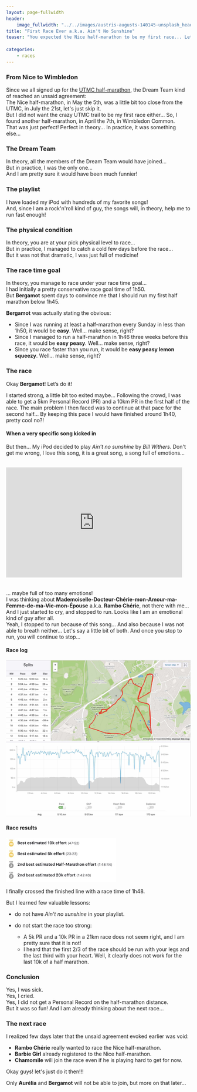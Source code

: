 ```yaml
---
layout: page-fullwidth
header:
    image_fullwidth: "../../images/austris-augusts-140145-unsplash_header.jpg"
title: "First Race Ever a.k.a. Ain't No Sunshine"
teaser: "You expected the Nice half-marathon to be my first race... Let me explain... "

categories:
    - races
---
```


### From Nice to Wimbledon

Since we all signed up for the [UTMC half-marathon](https://www.utmc.fr), the Dream Team kind of reached an unsaid agreement:
<br> The Nice half-marathon, in May the 5th, was a little bit too close from the UTMC, in July the 21st, 
 let's just skip it. 
<br> But I did not want the crazy UTMC trail to be my first race either... 
So, I found another half-marathon, in April the 7th, in Wimbledon Common. 
<br> That was just perfect! Perfect in theory... In practice, it was something else...

### The Dream Team

In theory, all the members of the Dream Team would have joined...
<br> But in practice, I was the only one...
<br> And I am pretty sure it would have been much funnier!
 
### The playlist
I have loaded my iPod with hundreds of my favorite songs! 
<br> And, since I am a rock'n'roll kind of guy, the songs will, in theory, help me to run fast enough!

### The physical condition
In theory, you are at your pick physical level to race...
<br> But in practice, I managed to catch a cold few days before the race... 
<br> But it was not that dramatic, I was just full of medicine!

### The race time goal

In theory, you manage to race under your race time goal...
<br> I had initially a pretty conservative race goal time of 1h50. 
<br> But **Bergamot** spent days to convince me that 
I should run my first half marathon below 1h45.

**Bergamot** was actually stating the obvious:

* Since I was running at least a half-marathon every Sunday in less than 1h50, it would be **easy**. Well... make sense, right?
* Since I managed to run a half-marathon in 1h46 three weeks before this race, it would be **easy peasy**. Well... make sense, right?
* Since you race faster than you run, it would be **easy peasy lemon squeezy**. Well... make sense, right?

### The race

Okay **Bergamot**! Let’s do it!

I started strong, a little bit too exited maybe... Following the crowd, I was able to get a 5km Personal Record (PR) and a 10km PR in the first half of the race.
The main problem I then faced was to continue at that pace for the second half… 
By keeping this pace I would have finished around 1h40, pretty cool no?! 

#### When a very specific song kicked in

But then… My iPod decided to play *Ain't no sunshine* by *Bill Withers*. 
Don't get me wrong, I love this song, it is a great song, a song full of emotions...

<br>

<iframe width="480" height="300" src="https://www.youtube.com/embed/tIdIqbv7SPo" frameborder="0" allowfullscreen></iframe>

<br> ... maybe full of too many emotions!
<br> I was thinking about **Mademoiselle-Docteur-Chérie-mon-Amour-ma-Femme-de-ma-Vie-mon-Épouse** a.k.a. **Rambo Chérie**, not there with me... And I just started to cry, and stopped to run. 
Looks like I am an emotional kind of guy after all. 
<br> Yeah, I stopped to run because of this song... And also because I was not able to breath neither... 
Let's say a little bit of both.
And once you stop to run, you will continue to stop... 

#### Race log

<img src="../../images/wimbledon-half-2019.jpg" alt="">

#### Race results

<img src="../../images/wimbledon-half-2019-results.jpg" alt="">


I finally crossed the finished line with a race time of 1h48. 

But I learned few valuable lessons:

   * do not have *Ain't no sunshine* in your playlist.
   * do not start the race too strong:

       * A 5k PR and a 10k PR in a 21km race does not seem right, and I am pretty sure that it is not!
       * I heard that the first 2/3 of the race should be run with your legs and the last third with your heart. Well, it clearly does not work for the last 10k of a half marathon.

### Conclusion

Yes, I was sick.
<br> Yes, I cried.
<br> Yes, I did not get a Personal Record on the half-marathon distance.
<br> But it was so fun! And I am already thinking about the next race...

### The next race

I realized few days later that the unsaid agreement evoked earlier was void:

* **Rambo Chérie** really wanted to race the Nice half-marathon. 
* **Barbie Girl** already registered to the Nice half-marathon.
* **Chamomile** will join the race even if he is playing hard to get for now.

Okay guys! let's just do it then!!!


Only **Aurélia** and **Bergamot** will not be able to join, but more on that later...
 
